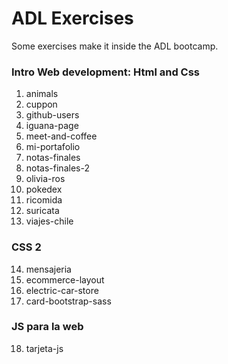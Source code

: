 # ADL Exercises

Some exercises make it inside the ADL bootcamp.

### Intro Web development: Html and Css

1.  animals
2.  cuppon
3.  github-users
4.  iguana-page
5.  meet-and-coffee
6.  mi-portafolio
7.  notas-finales
8.  notas-finales-2
9.  olivia-ros
10. pokedex
11. ricomida
12. suricata
13. viajes-chile

### CSS 2

14. mensajeria
15. ecommerce-layout
16. electric-car-store
17. card-bootstrap-sass

### JS para la web

18. tarjeta-js
